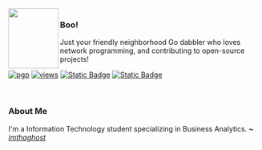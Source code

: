 <img align="left" src="https://i.imgur.com/vmwlZH1.png" width="100" height="120">

### Boo!

Just your friendly neighborhood Go dabbler who loves network programming, and contributing to open-source projects! 

[![pgp](https://img.shields.io/badge/pgp-0x1C941973709A1830-313131?style=flat&labelColor=545454&color=313131)](https://github.com/imthaghost.gpg) 
[![views](https://komarev.com/ghpvc/?username=imthaghost&style=flat&color=313131&label=views&abbreviated=true)](https://github.com/imthaghost)
[![Static Badge](https://img.shields.io/badge/Instagram-gray?style=flat&labelColor=545454&color=313131&logo=instagram)](https://instagram.com/thaghxst)
[![Static Badge](https://img.shields.io/badge/Discord-gray?style=flat&labelColor=545454&color=313131&logo=discord)](https://discordapp.com/users/431166312782364692)

<br>

[//]: # (Run `ssh git.imthaghost.dev` to browse my repositories in your terminal.)

### About Me

I'm a Information Technology student specializing in Business Analytics. 
**~** [_imthaghost_](https://garyf.dev/)
